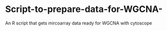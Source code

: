 # Script-to-prepare-data-for-WGCNA-
An R script that  gets mircoarray data ready for  WGCNA  with cytoscope
